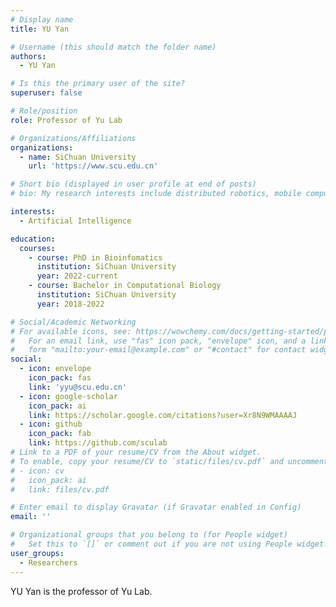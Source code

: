 ```yaml
---
# Display name
title: YU Yan

# Username (this should match the folder name)
authors:
  - YU Yan

# Is this the primary user of the site?
superuser: false

# Role/position
role: Professor of Yu Lab

# Organizations/Affiliations
organizations:
  - name: SiChuan University
    url: 'https://www.scu.edu.cn'

# Short bio (displayed in user profile at end of posts)
# bio: My research interests include distributed robotics, mobile computing and programmable matter.

interests:
  - Artificial Intelligence

education:
  courses:
    - course: PhD in Bioinfomatics
      institution: SiChuan University
      year: 2022-current
    - course: Bachelor in Computational Biology
      institution: SiChuan University
      year: 2018-2022

# Social/Academic Networking
# For available icons, see: https://wowchemy.com/docs/getting-started/page-builder/#icons
#   For an email link, use "fas" icon pack, "envelope" icon, and a link in the
#   form "mailto:your-email@example.com" or "#contact" for contact widget.
social:
  - icon: envelope
    icon_pack: fas
    link: 'yyu@scu.edu.cn'
  - icon: google-scholar
    icon_pack: ai
    link: https://scholar.google.com/citations?user=Xr8N9WMAAAAJ
  - icon: github
    icon_pack: fab
    link: https://github.com/sculab
# Link to a PDF of your resume/CV from the About widget.
# To enable, copy your resume/CV to `static/files/cv.pdf` and uncomment the lines below.
# - icon: cv
#   icon_pack: ai
#   link: files/cv.pdf

# Enter email to display Gravatar (if Gravatar enabled in Config)
email: ''

# Organizational groups that you belong to (for People widget)
#   Set this to `[]` or comment out if you are not using People widget.
user_groups:
  - Researchers
---
```


YU Yan is the professor of Yu Lab.
